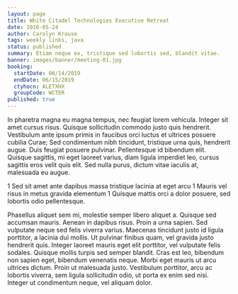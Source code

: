 ```yaml
---
layout: page
title: White Citadel Technologies Executive Retreat
date: 2016-05-24
author: Carolyn Krause
tags: weekly links, java
status: published
summary: Etiam neque ex, tristique sed lobortis sed, blandit vitae.
banner: images/banner/meeting-01.jpg
booking:
  startDate: 06/14/2019
  endDate: 06/15/2019
  ctyhocn: ALETXHX
  groupCode: WCTER
published: true
---
```

In pharetra magna eu magna tempus, nec feugiat lorem vehicula. Integer sit amet cursus risus. Quisque sollicitudin commodo justo quis hendrerit. Vestibulum ante ipsum primis in faucibus orci luctus et ultrices posuere cubilia Curae; Sed condimentum nibh tincidunt, tristique urna quis, hendrerit augue. Duis feugiat posuere pulvinar. Pellentesque id bibendum elit. Quisque sagittis, mi eget laoreet varius, diam ligula imperdiet leo, cursus sagittis eros velit quis elit. Sed nulla purus, dictum vitae iaculis at, malesuada eu augue.

1 Sed sit amet ante dapibus massa tristique lacinia at eget arcu
1 Mauris vel risus in metus gravida elementum
1 Quisque mattis orci a dolor posuere, sed lobortis odio pellentesque.

Phasellus aliquet sem mi, molestie semper libero aliquet a. Quisque sed accumsan mauris. Aenean in dapibus risus. Proin a urna sapien. Sed vulputate neque sed felis viverra varius. Maecenas tincidunt justo id ligula porttitor, a lacinia dui mollis. Ut pulvinar finibus quam, vel gravida justo hendrerit quis. Integer laoreet mauris eget elit porttitor, vel vulputate felis sodales. Quisque mollis turpis sed semper blandit. Cras est leo, bibendum non sapien eget, bibendum venenatis neque. Morbi eget mauris ut arcu ultrices dictum. Proin ut malesuada justo. Vestibulum porttitor, arcu ac lobortis viverra, sem ligula sollicitudin odio, ut porta ex enim sed nisi. Integer ut condimentum neque, vel aliquam dolor.
